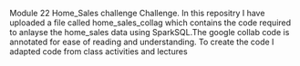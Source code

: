 Module 22 Home_Sales challenge Challenge. In this repositry I have uploaded a file called home_sales_collag which contains the code required to anlayse the home_sales data using SparkSQL.The google collab code is annotated for ease of reading and understanding. To create the code I adapted code from class activities and lectures

